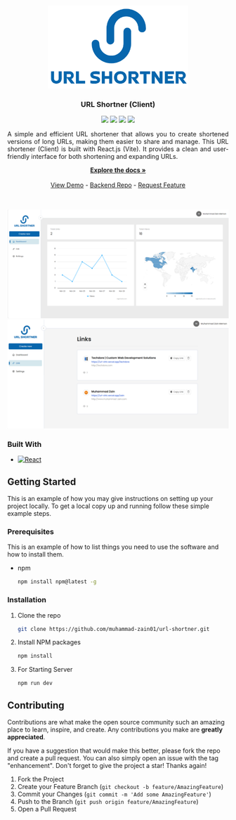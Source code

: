 <br />
<div align="center">
<img src="https://raw.githubusercontent.com/Muhammad-Zain01/url-shortner/main/public/logo.png" style="width: 320px;" />
<h3 align="center">URL Shortner (Client)</h3>
<div>
    <a href="https://github.com/muhammad-zain01/url-shortner/graphs/contributors"><img src="https://img.shields.io/github/contributors/muhammad-zain01/url-shortner.svg?style=for-the-badge" /></a>
    <a href="https://github.com/muhammad-zain01/url-shortner/network/members"><img src="https://img.shields.io/github/forks/muhammad-zain01/url-shortner.svg?style=for-the-badge" /></a>
    <a href="https://github.com/muhammad-zain01/url-shortner/stargazers"><img src="https://img.shields.io/github/stars/muhammad-zain01/url-shortner.svg?style=for-the-badge" /></a>
    <a href="https://github.com/muhammad-zain01/url-shortner/issues"><img src="https://img.shields.io/github/issues/muhammad-zain01/url-shortner.svg?style=for-the-badge" /></a>
</div>

  <p align="center" style="text-align: justify;">
    A simple and efficient URL shortener that allows you to create shortened versions of long URLs, making them easier to share and manage. This URL shortener (Client) is built with React.js (Vite). It provides a clean and user-friendly interface for both shortening and expanding URLs.
  </p>
    <a href="https://github.com/muhammad-zain01/url-shortner"><strong>Explore the docs »</strong></a>
    <br />
    <br />
    <a href="https://muhammad-zain01.github.io/url-shortner/">View Demo</a>
    -
    <a href="https://github.com/Muhammad-Zain01/url-shortner">Backend Repo</a>
    -
    <a href="https://github.com/muhammad-zain01/url-shortner/issues">Request Feature</a>
    <br />
    <br />
    <br />
</div>


[![Product Name Screen Shot][product-screenshot]](https://example.com)
[![Product Name Screen Shot][product-screenshot2]](https://example.com)

### Built With

* [![React][React.js]][React-url]

## Getting Started

This is an example of how you may give instructions on setting up your project locally.
To get a local copy up and running follow these simple example steps.

### Prerequisites

This is an example of how to list things you need to use the software and how to install them.
* npm
  ```sh
  npm install npm@latest -g
  ```

### Installation

1. Clone the repo
   ```sh
   git clone https://github.com/muhammad-zain01/url-shortner.git
   ```
2. Install NPM packages
   ```sh
   npm install
   ```
3. For Starting Server
   ```sh
   npm run dev
   ```


<!-- CONTRIBUTING -->
## Contributing

Contributions are what make the open source community such an amazing place to learn, inspire, and create. Any contributions you make are **greatly appreciated**.

If you have a suggestion that would make this better, please fork the repo and create a pull request. You can also simply open an issue with the tag "enhancement".
Don't forget to give the project a star! Thanks again!

1. Fork the Project
2. Create your Feature Branch (`git checkout -b feature/AmazingFeature`)
3. Commit your Changes (`git commit -m 'Add some AmazingFeature'`)
4. Push to the Branch (`git push origin feature/AmazingFeature`)
5. Open a Pull Request


[contributors-shield]: https://img.shields.io/github/contributors/muhammad-zain01/url-shortner.svg?style=for-the-badge
[contributors-url]: https://github.com/muhammad-zain01/url-shortner/graphs/contributors
[forks-shield]: https://img.shields.io/github/forks/muhammad-zain01/url-shortner.svg?style=for-the-badge
[forks-url]: https://github.com/muhammad-zain01/url-shortner/network/members
[stars-shield]: https://img.shields.io/github/stars/muhammad-zain01/url-shortner.svg?style=for-the-badge
[stars-url]: https://github.com/muhammad-zain01/url-shortner/stargazers
[issues-shield]: https://img.shields.io/github/issues/muhammad-zain01/url-shortner.svg?style=for-the-badge
[issues-url]: https://github.com/muhammad-zain01/url-shortner/issues
[license-shield]: https://img.shields.io/github/license/muhammad-zain01/url-shortner.svg?style=for-the-badge
[license-url]: https://github.com/muhammad-zain01/url-shortner/blob/master/LICENSE.txt
[linkedin-shield]: https://img.shields.io/badge/-LinkedIn-black.svg?style=for-the-badge&logo=linkedin&colorB=555
[linkedin-url]: https://linkedin.com/in/linkedin_username
[product-screenshot]: https://raw.githubusercontent.com/Muhammad-Zain01/url-shortner/main/preview.png
[product-screenshot2]: https://raw.githubusercontent.com/Muhammad-Zain01/url-shortner/main/preview2.png
[Next.js]: https://img.shields.io/badge/next.js-000000?style=for-the-badge&logo=nextdotjs&logoColor=white

[Express.js]: https://img.shields.io/badge/express.js-f1dd1c?style=for-the-badge
[Node.js]: https://img.shields.io/badge/Node.js-43853D?style=for-the-badge&logo=node.js&logoColor=white
[Next-url]: https://nextjs.org/
[React.js]: https://img.shields.io/badge/React-4A4A55?style=for-the-badge&logo=react&logoColor=white
[React-url]: https://reactjs.org/
[Vue.js]: https://img.shields.io/badge/Vue.js-35495E?style=for-the-badge&logo=vuedotjs&logoColor=4FC08D
[Vue-url]: https://vuejs.org/
[Angular.io]: https://img.shields.io/badge/Angular-DD0031?style=for-the-badge&logo=angular&logoColor=white
[Angular-url]: https://angular.io/
[Svelte.dev]: https://img.shields.io/badge/Svelte-4A4A55?style=for-the-badge&logo=svelte&logoColor=FF3E00
[Svelte-url]: https://svelte.dev/
[Laravel.com]: https://img.shields.io/badge/Laravel-FF2D20?style=for-the-badge&logo=laravel&logoColor=white
[Laravel-url]: https://laravel.com
[Bootstrap.com]: https://img.shields.io/badge/Bootstrap-563D7C?style=for-the-badge&logo=bootstrap&logoColor=white
[Bootstrap-url]: https://getbootstrap.com
[JQuery.com]: https://img.shields.io/badge/jQuery-0769AD?style=for-the-badge&logo=jquery&logoColor=white
[JQuery-url]: https://jquery.com 

